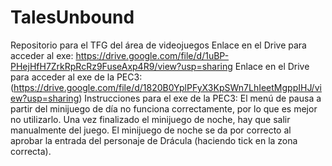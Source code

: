 # TalesUnbound
Repositorio para el TFG del área de videojuegos
Enlace en el Drive para acceder al exe: https://drive.google.com/file/d/1uBP-PHejHfH7ZrkRpRcRz9FuseAxp4R9/view?usp=sharing 
Enlace en el Drive para acceder al exe de la PEC3: (https://drive.google.com/file/d/1820B0YplPFyX3KpSWn7LhIeetMgppIHJ/view?usp=sharing) 
Instrucciones para el exe de la PEC3: El menú de pausa a partir del minijuego de día no funciona correctamente, por lo que es mejor no utilizarlo. Una vez finalizado el minijuego de noche, hay que salir manualmente del juego. El minijuego de noche se da por correcto al aprobar la entrada del personaje de Drácula (haciendo tick en la zona correcta). 
